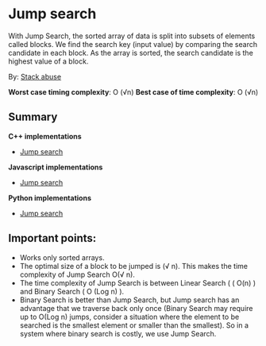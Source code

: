 # Jump search

With Jump Search, the sorted array of data is split into subsets of elements called blocks. We find the search key (input value) by comparing the search candidate in each block. As the array is sorted, the search candidate is the highest value of a block.

By: [Stack abuse](https://stackabuse.com/jump-search-in-python/)

__Worst case timing complexity__: O (√n) 
__Best case of time complexity__: O (√n) 

## Summary
  
  __C++ implementations__

  * [Jump search](https://github.com/edmilson-dk/academic-programming/blob/main/search-algorithms/jump-search/c++/jump-search.cpp)

  __Javascript implementations__

  * [Jump search](https://github.com/edmilson-dk/academic-programming/blob/main/search-algorithms/jump-search/javascript/jump-search.js)

  __Python implementations__

  * [Jump search](https://github.com/edmilson-dk/academic-programming/blob/main/search-algorithms/jump-search/python/jump-search.py)

## Important points: 
 
* Works only sorted arrays.
* The optimal size of a block to be jumped is (√ n). This makes the time complexity of Jump Search O(√ n).
* The time complexity of Jump Search is between Linear Search ( ( O(n) ) and Binary Search ( O (Log n) ).
* Binary Search is better than Jump Search, but Jump search has an advantage that we traverse back only once (Binary Search may require up to O(Log n) jumps, consider a situation where the element to be searched is the smallest element or smaller than the smallest). So in a system where binary search is costly, we use Jump Search.